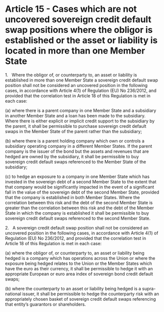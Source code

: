 # Article 15 - Cases which are not uncovered sovereign credit default swap positions where the obligor is established or the asset or liability is located in more than one Member State


1.   Where the obligor of, or counterparty to, an asset or liability is established in more than one Member State a sovereign credit default swap position shall not be considered an uncovered position in the following cases, in accordance with Article 4(1) of Regulation (EU) No 236/2012, and provided that the correlation test in Article 18 of this Regulation is met in each case:

(a) where there is a parent company in one Member State and a subsidiary in another Member State and a loan has been made to the subsidiary. Where there is either explicit or implicit credit support to the subsidiary by the parent, it shall be permissible to purchase sovereign credit default swaps in the Member State of the parent rather than the subsidiary;

(b) where there is a parent holding company which own or controls a subsidiary operating company in a different Member States. If the parent company is the issuer of the bond but the assets and revenues that are hedged are owned by the subsidiary, it shall be permissible to buy sovereign credit default swaps referenced to the Member State of the subsidiary;

(c) to hedge an exposure to a company in one Member State which has invested in the sovereign debt of a second Member State to the extent that that company would be significantly impacted in the event of a significant fall in the value of the sovereign debt of the second Member State, provided that the company is established in both Member States. Where the correlation between this risk and the debt of the second Member State is greater than the correlation between this risk and the debt of the Member State in which the company is established it shall be permissible to buy sovereign credit default swaps referenced to the second Member State.

2.   A sovereign credit default swap position shall not be considered an uncovered position in the following cases, in accordance with Article 4(1) of Regulation (EU) No 236/2012, and provided that the correlation test in Article 18 of this Regulation is met in each case:

(a) where the obligor of, or counterparty to, an asset or liability being hedged is a company which has operations across the Union or where the exposure being hedged relates to the Union or the Member States which have the euro as their currency, it shall be permissible to hedge it with an appropriate European or euro area index of sovereign bond credit default swaps;

(b) where the counterparty to an asset or liability being hedged is a supra-national issuer, it shall be permissible to hedge the counterparty risk with an appropriately chosen basket of sovereign credit default swaps referencing that entity’s guarantors or shareholders.
